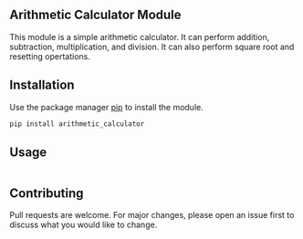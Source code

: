 ## Arithmetic Calculator Module

This module is a simple arithmetic calculator. It can perform addition, subtraction, multiplication, and division. It can also perform square root and resetting opertations.

## Installation

Use the package manager [pip](https://pip.pypa.io/en/stable/) to install the module.

```bash
pip install arithmetic_calculator
```

## Usage

```python


```

## Contributing
Pull requests are welcome. For major changes, please open an issue first to discuss what you would like to change.
